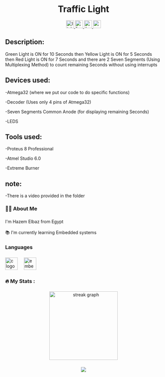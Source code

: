 <h1 align="center">
Traffic Light
</h1>

<div align="center">
  <a href="https://www.linkedin.com/in/hazem-elbaz-13b204201/" target="_blank">
    <img src="https://img.shields.io/static/v1?message=LinkedIn&logo=linkedin&label=&color=0077B5&logoColor=white&labelColor=&style=for-the-badge" height="25" alt="linkedin logo"  />
  </a>
  <a href="https://www.facebook.com/profile.php?id=100002834749862" target="_blank">
    <img src="https://img.shields.io/static/v1?message=Facebook&logo=facebook&label=&color=1877F2&logoColor=white&labelColor=&style=for-the-badge" height="25" alt="facebook logo"  />
  </a>
  <a href="https://www.hackerrank.com/profile/hazem1750" target="_blank">
    <img src="https://img.shields.io/static/v1?message=HackerRank&logo=hackerrank&label=&color=2EC866&logoColor=white&labelColor=&style=for-the-badge" height="25" alt="hackerrank logo"  />
  </a>

<a href="https://drive.google.com/drive/folders/17TqiV5ujkwWm6ti9HW6Wo5XlDb5jQ5-h?usp=drive_link" target="_blank">
    <img src="https://img.shields.io/static/v1?message=google%20drive&logo=googledrive&label=&color=0077B5&logoColor=green&labelColor=&style=for-the-badge" height="25" alt="google logo"  />
  </a>


</div>

###

<h2 align="left">
Description:
</h2>

Green Light is ON for 10 Seconds then Yellow Light is ON for 5 Seconds then Red Light is ON for 7 Seconds
and there are 2 Seven Segments (Using Multiplexing Method) to count remaining Seconds without using interrupts

###

<h2 align="left">
Devices used:
</h2>

-Atmega32 (where we put our code to do specific functions)

-Decoder (Uses only 4 pins of Atmega32)

-Seven Segments Common Anode (for displaying remaining Seconds)

-LEDS

<h2 align="left">
Tools used:
</h2>

-Proteus 8 Professional

-Atmel Studio 6.0

-Extreme Burner

<h2 align="left">
note:
</h2>

-There is a video provided in the folder

<h3 align="left">👩‍💻  About Me</h3>

###

<p align="left">I'm Hazem Elbaz from Egypt<br><br>📚 I'm currently learning Embedded systems</p>

###

<h3 align="left">Languages</h3>

###

<div align="left">
  <img src="https://skillicons.dev/icons?i=c" height="40" alt="c logo"  />
  <img width="12" />
  <img src="https://cdn.jsdelivr.net/gh/devicons/devicon/icons/embeddedc/embeddedc-original.svg" height="40" alt="embeddedc logo"  />
</div>

###

<h3 align="left">🔥   My Stats :</h3>

###

<div align="center">
  <img src="https://streak-stats.demolab.com?user=HazemRagabElsayed&locale=en&mode=daily&theme=dark&hide_border=false&border_radius=5&order=3" height="220" alt="streak graph"  />
</div>

###

<div align="center">
  <img src="https://profile-counter.glitch.me/HazemRagabElsayed/count.svg?"  />
</div>

###
